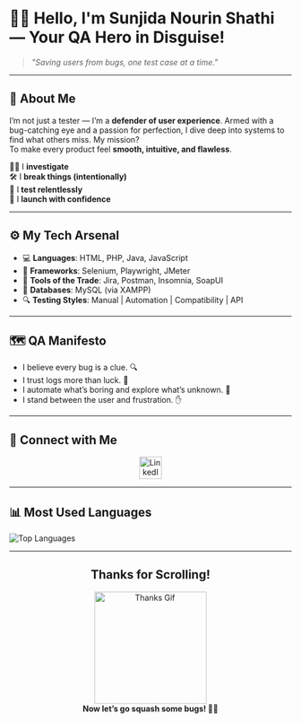 # 🦸‍♀️ Hello, I'm **Sunjida Nourin Shathi** — Your QA Hero in Disguise!

> *"Saving users from bugs, one test case at a time."*

---

## 🧬 About Me  
I’m not just a tester — I’m a **defender of user experience**. Armed with a bug-catching eye and a passion for perfection, I dive deep into systems to find what others miss. My mission?  
To make every product feel **smooth, intuitive, and flawless**.

🕵️‍♀️ I **investigate**  
🛠️ I **break things (intentionally)**  
🧪 I **test relentlessly**  
🚀 I **launch with confidence**

---

## ⚙️ My Tech Arsenal  

- 💻 **Languages**: HTML, PHP, Java, JavaScript  
- 🧪 **Frameworks**: Selenium, Playwright, JMeter  
- 🔧 **Tools of the Trade**: Jira, Postman, Insomnia, SoapUI  
- 💾 **Databases**: MySQL (via XAMPP)  
- 🔍 **Testing Styles**: Manual | Automation | Compatibility | API  

---

## 🗺️ QA Manifesto  
- I believe every bug is a clue. 🔍  
- I trust logs more than luck. 🧠  
- I automate what’s boring and explore what’s unknown. 🤖  
- I stand between the user and frustration. ✋  

---

## 🔗 Connect with Me  
<div align="center">
  <a href="https://www.linkedin.com/in/sunjidanourinshathi/" target="_blank">
    <img src="https://img.icons8.com/color/48/000000/linkedin.png" alt="LinkedIn" width="40">
  </a>
</div>

---

## 📊 Most Used Languages  
![Top Languages](https://github-readme-stats.vercel.app/api/top-langs/?username=SunjidaShathi&layout=compact&theme=radical)

---

<div align="center">
  <h2>Thanks for Scrolling!</h2>
  <img src="https://media.giphy.com/media/LmmNZW2zKlJnAO5HuH/giphy.gif" alt="Thanks Gif" width="200">
  <br>
  <strong>Now let’s go squash some bugs! 🐛✨</strong>
</div>
